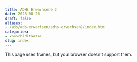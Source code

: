 ```yaml
---
title: ADHS Erwachsene 2
date: 2023-08-26
draft: false
aliases:
- /ads/ads-erwachsen/adhs-erwachsen2/index.htm
categories:
- komorbiditaeten
slug: index
---
```



This page uses frames, but your browser doesn't support them.